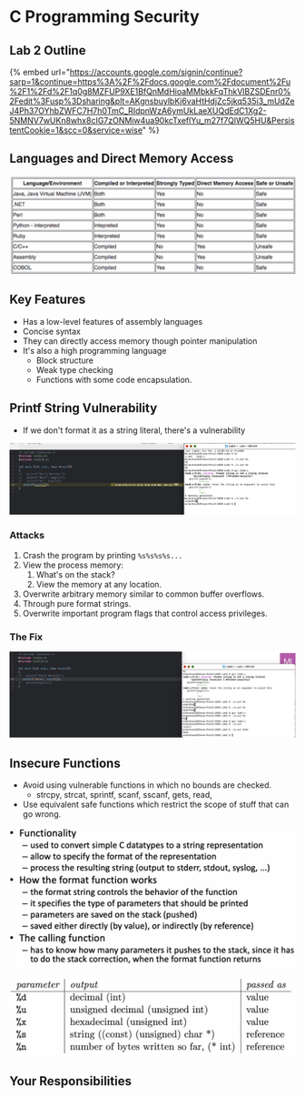 # C Programming Security

## Lab 2 Outline

{% embed url="https://accounts.google.com/signin/continue?sarp=1&continue=https%3A%2F%2Fdocs.google.com%2Fdocument%2Fu%2F1%2Fd%2F1q0g8MZFUP9XE1BfQnMdHioaMMbkkFqThkVlBZSDEnr0%2Fedit%3Fusp%3Dsharing&plt=AKgnsbuylbKj6vaHtHdjZc5jkq535i3_mUdZeJ4Ph37OYhbZWFC7H7h0TmC_RIdpnWzA6ymUkLaeXUQdEdC1Xg2-5NMNV7wUKn8whx8cIG7zONMiw4ua90kcTxeflYu_m27f7QlWQ5HU&PersistentCookie=1&scc=0&service=wise" %}

## Languages and Direct Memory Access

![](<../../../../.gitbook/assets/image (376) (2).png>)

## Key Features

* Has a low-level features of assembly languages
* Concise syntax
* They can directly access memory though pointer manipulation
* It's also a high programming language
  * Block structure
  * Weak type checking
  * Functions with some code encapsulation.

## Printf String Vulnerability

* If we don't format it as a string literal, there's a vulnerability

![](<../../../../.gitbook/assets/image (417).png>)

### Attacks

1. Crash the program by printing `%s%s%s%s...`
2. View the process memory:
   1. What's on the stack?
   2. View the memory at any location.
3. Overwrite arbitrary memory similar to common buffer overflows.
4. Through pure format strings.
5. Overwrite important program flags that control access privileges.

### The Fix

![](<../../../../.gitbook/assets/image (418).png>)

## Insecure Functions

* Avoid using vulnerable functions in which no bounds are checked.
  * strcpy, strcat, sprintf, scanf, sscanf, gets, read,
* Use equivalent safe functions which restrict the scope of stuff that can go wrong.

![Source: Dr. Phu Phung's Software Security Course. 2021.](<../../../../.gitbook/assets/image (419).png>)

![Source: Dr. Phu Phung's Software Security. 2021.](<../../../../.gitbook/assets/image (420).png>)

## Your Responsibilities

